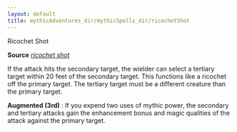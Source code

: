 ```yaml
---
layout: default
title: mythicAdventures_dir/mythicSpells_dir/ricochetShot
---
```

Ricochet Shot

**Source** [_ricochet shot_](../../ultimateCombat_dir/spells_dir/ricochetShot#_ricochet-shot)

If the attack hits the secondary target, the wielder can select a tertiary target within 20 feet of the secondary target. This functions like a ricochet off the primary target. The tertiary target must be a different creature than the primary target.

**Augmented (3rd)** : If you expend two uses of mythic power, the secondary and tertiary attacks gain the enhancement bonus and magic qualities of the attack against the primary target.

